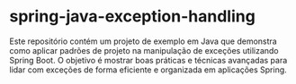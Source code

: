 # spring-java-exception-handling
Este repositório contém um projeto de exemplo em Java que demonstra como aplicar padrões de projeto na manipulação de exceções utilizando Spring Boot. O objetivo é mostrar boas práticas e técnicas avançadas para lidar com exceções de forma eficiente e organizada em aplicações Spring.
